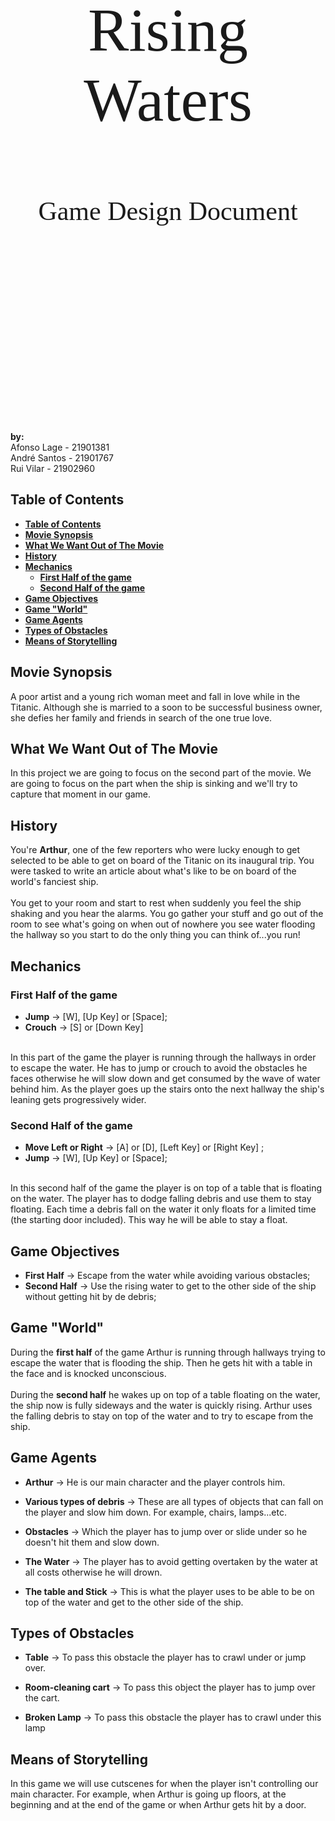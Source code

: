 </br></br></br></br></br></br>

<center>
<p style="font-family:Sulphur Point; font-size:7em;">Rising Waters</p>  
<p style="font-family:Sulphur Point; font-size:3em;">Game Design Document</p>
</center>

</br></br></br></br></br></br></br></br></br></br></br></br></br></br></br></br>  

__by:__  
Afonso Lage - 21901381  
André Santos - 21901767  
Rui Vilar - 21902960

<div style="page-break-after: always;"></div>

## __Table of Contents__

- [__Table of Contents__](#table-of-contents)
- [__Movie Synopsis__](#movie-synopsis)
- [__What We Want Out of The Movie__](#what-we-want-out-of-the-movie)
- [__History__](#history)
- [__Mechanics__](#mechanics)
  - [__First Half of the game__](#first-half-of-the-game)
  - [__Second Half of the game__](#second-half-of-the-game)
- [__Game Objectives__](#game-objectives)
- [__Game "World"__](#game-%22world%22)
- [__Game Agents__](#game-agents)
- [__Types of Obstacles__](#types-of-obstacles)
- [__Means of Storytelling__](#means-of-storytelling)

<div style="page-break-after: always;"></div>

## __Movie Synopsis__

A poor artist and a young rich woman meet and fall in love while in the Titanic. Although she is married to a soon to be successful business owner, she defies her family and friends in search of the one true love.  

## __What We Want Out of The Movie__

In this project we are going to focus on the second part of the movie. We are going to focus on the part when the ship is sinking and we'll try to capture that moment in our game.

## __History__

You're **Arthur**, one of the few reporters who were lucky enough to get selected to be able to get on board of the Titanic on its inaugural trip. You were tasked to write an article about what's like to be on board of the world's fanciest ship.  
</br>
You get to your room and start to rest when suddenly you feel the ship shaking and you hear the alarms. You go gather your stuff and go out of the room to see what's going on when out of nowhere you see water flooding the hallway so you start to do the only thing you can think of...you run!

## __Mechanics__

### __First Half of the game__

- __Jump__ -> [W], [Up Key] or [Space];
- __Crouch__ -> [S] or [Down Key]  
</br>
In this part of the game the player is running through the hallways in order to escape the water. He has to jump or crouch to avoid the obstacles he faces otherwise he will slow down and get consumed by the wave of water behind him. As the player goes up the stairs onto the next hallway the ship's leaning gets progressively wider.
  
### __Second Half of the game__

- __Move Left or Right__ -> [A] or [D], [Left Key] or [Right Key] ;  
- __Jump__ -> [W], [Up Key] or [Space];  
</br>
In this second half of the game the player is on top of a table that is floating on the water. The player has to dodge falling debris and use them to stay floating. Each time a debris fall on the water it only floats for a limited time (the starting door included). This way he will be able to stay a float.

## __Game Objectives__  

- __First Half__ -> Escape from the water while avoiding various obstacles;
- __Second Half__ -> Use the rising water to get to the other side of the ship without getting hit by de debris;

## __Game "World"__

During the **first half** of the game Arthur is running through hallways trying to escape the water that is flooding the ship. Then he gets hit with a table in the face and is knocked unconscious.  
</br>
During the **second half** he wakes up on top of a table floating on the water, the ship now is fully sideways and the water is quickly rising. Arthur uses the falling debris to stay on top of the water and to try to escape from the ship.

## __Game Agents__

- __Arthur__ -> He is our main character and the player controls him.
  
- __Various types of debris__ -> These are all types of objects that can fall on the player and slow him down. For example, chairs, lamps...etc.
  
- __Obstacles__ -> Which the player has to jump over or slide under so he doesn't hit them and slow down.

- __The Water__ -> The player has to avoid getting overtaken by the water at all costs otherwise he will drown.
  
- __The table and Stick__ -> This is what the player uses to be able to be on top of the water and get to the other side of the ship.
  
## __Types of Obstacles__

- __Table__ -> To pass this obstacle the player has to crawl under or jump over.

- __Room-cleaning cart__ -> To pass this object the player has to jump over the cart.

- __Broken Lamp__ -> To pass this obstacle the player has to crawl under this lamp

## __Means of Storytelling__

In this game we will use cutscenes for when the player isn't controlling our main character. For example, when Arthur is going up floors, at the beginning and at the end of the game or when Arthur gets hit by a door.
